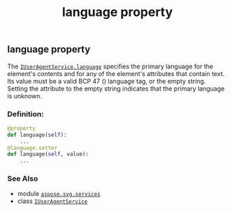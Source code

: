 ﻿---
title: language property
second_title: Aspose.SVG for Python via .NET API References
description: 
type: docs
weight: 60
url: /python-net/aspose.svg.services/iuseragentservice/language/
is_root: false
---

## language property


The [`IUserAgentService.language`](/svg/python-net/aspose.svg.services/iuseragentservice#language) specifies the primary language for the element's contents and for any of the element's attributes that contain text. 
Its value must be a valid BCP 47 () language tag, or the empty string. Setting the attribute to the empty string indicates that the primary language is unknown.
### Definition:
```python
@property
def language(self):
    ...
@language.setter
def language(self, value):
    ...
```

### See Also
* module [`aspose.svg.services`](../../)
* class [`IUserAgentService`](/svg/python-net/aspose.svg.services/iuseragentservice)
